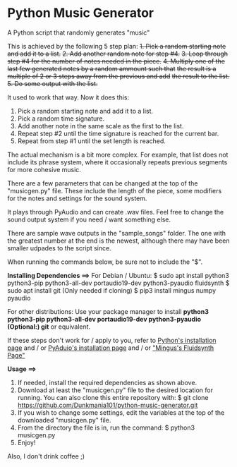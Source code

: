 # Python Music Generator

A Python script that randomly generates "music"

This is achieved by the following 5 step plan:
~~1. Pick a random starting note and add it to a list.~~
~~2. Add another random note for step #4.~~
~~3. Loop through step #4 for the number of notes needed in the piece.~~
~~4. Multiply one of the last few generated notes by a random ammount such that~~
~~the result is a multiple of 2 or 3 steps away from the previous and add~~
~~the result to the list.~~
~~5. Do some output with the list.~~

It used to work that way. Now it does this:
1. Pick a random starting note and add it to a list.
2. Pick a random time signature.
3. Add another note in the same scale as the first to the list.
4. Repeat step #2 until the time signature is reached for the current bar.
5. Repeat from step #1 until the set length is reached.


The actual mechanism is a bit more complex. For example, that list does not include its phrase system,
where it occasionally repeats previous segments for more cohesive music.


There are a few parameters that can be changed at the top of the "musicgen.py" file.
These include the length of the piece, some modifiers for the notes and settings for the sound system.


It plays through PyAudio and can create .wav files.
Feel free to change the sound output system if you need / want something else.


There are sample wave outputs in the "sample_songs" folder.
The one with the greatest number at the end is the newest, although there may have been smaller udpades to the script since.

When running the commands below, be sure not to include the "$".



__Installing Dependencies ==>__
For Debian / Ubuntu:
$ sudo apt install python3 python3-pip python3-all-dev portaudio19-dev python3-pyaudio fluidsynth
$ sudo apt install git (Only needed if cloning)
$ pip3 install mingus numpy pyaudio

For other distributions:
Use your package manager to install __python3 python3-pip python3-all-dev portaudio19-dev python3-pyaudio (Optional:) git__ or equivalent.


If these steps don't work for / apply to you, refer to [Python's installation page](https://www.python.org/downloads/ "Python's installation page") and / or [PyAduio's installation page](https://people.csail.mit.edu/hubert/pyaudio/ "PyAduio's installation page") and / or ["Mingus's Fluidsynth Page"](https://bspaans.github.io/python-mingus/doc/wiki/tutorialSetup.html?highlight=playback "Mingus's Fluidsynth Page")



__Usage ==>__

1. If needed, install the required dependencies as shown above.
2. Download at least the "musicgen.py" file to the desired location for running. You can also clone this entire repository with:
$ git clone https://github.com/Dunkmania101/python-music-generator.git
3. If you wish to change some settings, edit the variables at the top of the downloaded "musicgen.py" file.
4. From the directory the file is in, run the command:
$ python3 musicgen.py
5. Enjoy!


Also, I don't drink coffee ;)
